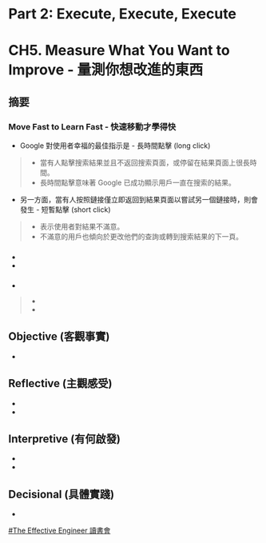 # Part 2: Execute, Execute, Execute

# CH5. Measure What You Want to Improve - 量測你想改進的東西

## 摘要

### Move Fast to Learn Fast - 快速移動才學得快

* Google 對使用者幸福的最佳指示是 - 長時間點擊 (long click)
> * 當有人點擊搜索結果並且不返回搜索頁面，或停留在結果頁面上很長時間。 
> * 長時間點擊意味著 Google 已成功顯示用戶一直在搜索的結果。 

* 另一方面，當有人按照鏈接僅立即返回到結果頁面以嘗試另一個鏈接時，則會發生 - 短暫點擊 (short click)
> * 表示使用者對結果不滿意。
> * 不滿意的用戶也傾向於更改他們的查詢或轉到搜索結果的下一頁。


### 

* 
* 

### 

* 
> * 
> * 

## Objective (客觀事實)

* 

## Reflective (主觀感受) 

* 
* 

## Interpretive (有何啟發)

* 
* 

## Decisional (具體實踐)

* 



[#The Effective Engineer 讀書會](https://softnshare.wordpress.com/portfolio/packageeffectiveengineer/)
